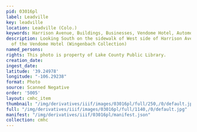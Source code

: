 ```yaml
---
pid: 03016pl
label: Leadville
key: leadville
location: Leadville (Colo.)
keywords: Harrison Avenue, Buildings, Businesses, Vendome Hotel, Automobiles
description: Looking South on the sidewalk of West side of Harrison Avenue in front
  of the Vendome Hotel (Wingenbach Collection)
named_persons: 
rights: This photo is property of Lake County Public Library.
creation_date: 
ingest_date: 
latitude: '39.24978'
longitude: "-106.29238"
format: Photo
source: Scanned Negative
order: '5005'
layout: cmhc_item
thumbnail: "/img/derivatives/iiif/images/03016pl/full/250,/0/default.jpg"
full: "/img/derivatives/iiif/images/03016pl/full/1140,/0/default.jpg"
manifest: "/img/derivatives/iiif/03016pl/manifest.json"
collection: cmhc
---
```

